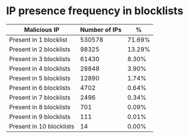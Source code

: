 # IP presence frequency in blocklists
| Malicious IP | Number of IPs | % |
|----|----|----|
| Present in 1 blocklist | 530578 | 71.69% |
| Present in 2 blocklists | 98325 | 13.29% |
| Present in 3 blocklists | 61430 | 8.30% |
| Present in 4 blocklists | 28848 | 3.90% |
| Present in 5 blocklists | 12890 | 1.74% |
| Present in 6 blocklists | 4702 | 0.64% |
| Present in 7 blocklists | 2496 | 0.34% |
| Present in 8 blocklists | 701 | 0.09% |
| Present in 9 blocklists | 111 | 0.01% |
| Present in 10 blocklists | 14 | 0.00% |
